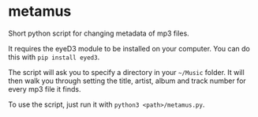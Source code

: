 # metamus
Short python script for changing metadata of mp3 files.

It requires the eyeD3 module to be installed on your computer.
You can do this with `pip install eyed3`.

The script will ask you to specify a directory in your `~/Music` folder.
It will then walk you through setting the title, artist, album and track number for every mp3 file it finds.

To use the script, just run it with `python3 <path>/metamus.py`.
